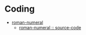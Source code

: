 # Coding

 * [roman-numeral](/interiew-questions/coding/coding/roman-numeral/)
    * [roman-numeral :: source-code](/interiew-questions/coding/coding/roman-numeral/romanNum.js)
